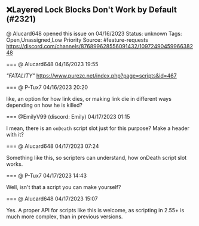 ## ❌Layered Lock Blocks Don't Work by Default (#2321)
@ Alucard648 opened this issue on 04/16/2023
Status: unknown
Tags: Open,Unassigned,Low Priority
Source: #feature-requests https://discord.com/channels/876899628556091432/1097249045996638248


=== @ Alucard648 04/16/2023 19:55

*"FATALITY"*
https://www.purezc.net/index.php?page=scripts&id=467

=== @ P-Tux7 04/16/2023 20:20

like, an option for how link dies, or making link die in different ways depending on how he is killed?

=== @EmilyV99 (discord: Emily) 04/17/2023 01:15

I mean, there is an `onDeath` script slot just for this purpose? Make a header with it?

=== @ Alucard648 04/17/2023 07:24

Something like this, so scripters can understand, how onDeath script slot works.

=== @ P-Tux7 04/17/2023 14:43

Well, isn't that a script you can make yourself?

=== @ Alucard648 04/17/2023 15:07

Yes. A proper API for scripts like this is welcome, as scripting in 2.55+ is much more complex, than in previous versions.
